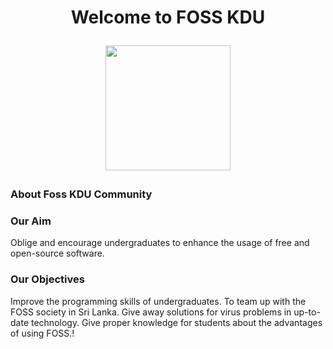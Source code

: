 <h1 align="center" width="100%">
 Welcome to FOSS KDU
</p>

<p align="center" width="100%">
  <a href="https://github.com/sliit-foss">
    <img src="https://raw.githubusercontent.com/Foss-kdu/Foss-kdu/main/Artboard%201outline.jpg" height="200" />
  </a>
 <p>

### About Foss KDU Community

### Our Aim
Oblige and encourage undergraduates to enhance the usage of free and open-source software.

### Our Objectives 
Improve the programming skills of undergraduates.
To team up with the FOSS society in Sri Lanka. 
Give away solutions for virus problems in up-to-date technology. 
Give proper knowledge for students about the advantages of using FOSS.!
